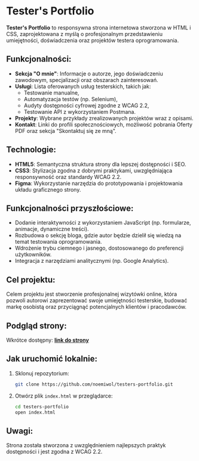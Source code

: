 # Tester's Portfolio

**Tester's Portfolio** to responsywna strona internetowa stworzona w HTML i CSS, zaprojektowana z myślą o profesjonalnym przedstawieniu umiejętności, doświadczenia oraz projektów testera oprogramowania.

## Funkcjonalności:
- **Sekcja "O mnie"**: Informacje o autorze, jego doświadczeniu zawodowym, specjalizacji oraz obszarach zainteresowań.
- **Usługi**: Lista oferowanych usług testerskich, takich jak:
  - Testowanie manualne,
  - Automatyzacja testów (np. Selenium),
  - Audyty dostępności cyfrowej zgodne z WCAG 2.2,
  - Testowanie API z wykorzystaniem Postmana.
- **Projekty**: Wybrane przykłady zrealizowanych projektów wraz z opisami.
- **Kontakt**: Linki do profili społecznościowych, możliwość pobrania Oferty PDF oraz sekcja "Skontaktuj się ze mną".

## Technologie:
- **HTML5**: Semantyczna struktura strony dla lepszej dostępności i SEO.
- **CSS3**: Stylizacja zgodna z dobrymi praktykami, uwzględniająca responsywność oraz standardy WCAG 2.2.
- **Figma**: Wykorzystanie narzędzia do prototypowania i projektowania układu graficznego strony.

## Funkcjonalności przyszłościowe:
- Dodanie interaktywności z wykorzystaniem JavaScript (np. formularze, animacje, dynamiczne treści).
- Rozbudowa o sekcję bloga, gdzie autor będzie dzielił się wiedzą na temat testowania oprogramowania.
- Wdrożenie trybu ciemnego i jasnego, dostosowanego do preferencji użytkowników.
- Integracja z narzędziami analitycznymi (np. Google Analytics).

## Cel projektu:
Celem projektu jest stworzenie profesjonalnej wizytówki online, która pozwoli autorowi zaprezentować swoje umiejętności testerskie, budować markę osobistą oraz przyciągnąć potencjalnych klientów i pracodawców.

## Podgląd strony:
Wkrótce dostępny: **[link do strony](https://github.com/noemiwol/testers-portfolio)**

## Jak uruchomić lokalnie:
1. Sklonuj repozytorium:
   ```bash
   git clone https://github.com/noemiwol/testers-portfolio.git
   ```
2. Otwórz plik `index.html` w przeglądarce:
   ```bash
   cd testers-portfolio
   open index.html
   ```

## Uwagi:
Strona została stworzona z uwzględnieniem najlepszych praktyk dostępności i jest zgodna z WCAG 2.2.
